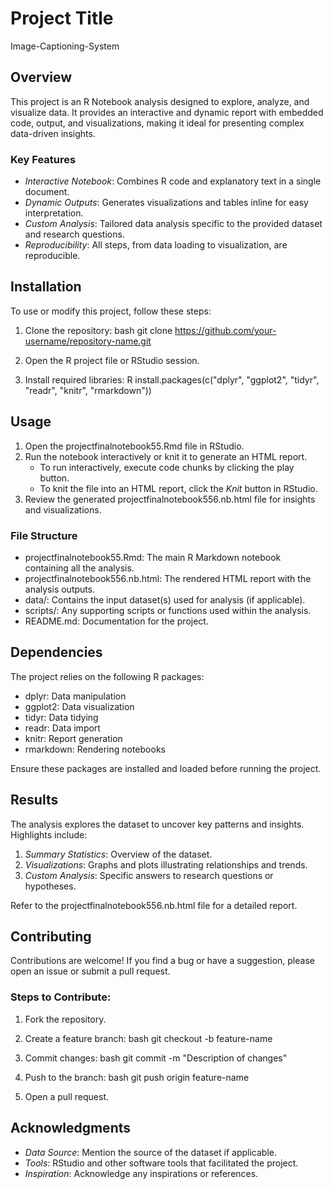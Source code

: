 # Project Title

Image-Captioning-System

## Overview

This project is an R Notebook analysis designed to explore, analyze, and visualize data. It provides an interactive and dynamic report with embedded code, output, and visualizations, making it ideal for presenting complex data-driven insights.

### Key Features

- *Interactive Notebook*: Combines R code and explanatory text in a single document.
- *Dynamic Outputs*: Generates visualizations and tables inline for easy interpretation.
- *Custom Analysis*: Tailored data analysis specific to the provided dataset and research questions.
- *Reproducibility*: All steps, from data loading to visualization, are reproducible.

## Installation

To use or modify this project, follow these steps:

1. Clone the repository:
   bash
   git clone https://github.com/your-username/repository-name.git
   
2. Open the R project file or RStudio session.
3. Install required libraries:
   R
   install.packages(c("dplyr", "ggplot2", "tidyr", "readr", "knitr", "rmarkdown"))
   

## Usage

1. Open the projectfinalnotebook55.Rmd file in RStudio.
2. Run the notebook interactively or knit it to generate an HTML report.
   - To run interactively, execute code chunks by clicking the play button.
   - To knit the file into an HTML report, click the *Knit* button in RStudio.
3. Review the generated projectfinalnotebook556.nb.html file for insights and visualizations.

### File Structure

- projectfinalnotebook55.Rmd: The main R Markdown notebook containing all the analysis.
- projectfinalnotebook556.nb.html: The rendered HTML report with the analysis outputs.
- data/: Contains the input dataset(s) used for analysis (if applicable).
- scripts/: Any supporting scripts or functions used within the analysis.
- README.md: Documentation for the project.

## Dependencies

The project relies on the following R packages:

- dplyr: Data manipulation
- ggplot2: Data visualization
- tidyr: Data tidying
- readr: Data import
- knitr: Report generation
- rmarkdown: Rendering notebooks

Ensure these packages are installed and loaded before running the project.

## Results

The analysis explores the dataset to uncover key patterns and insights. Highlights include:

1. *Summary Statistics*: Overview of the dataset.
2. *Visualizations*: Graphs and plots illustrating relationships and trends.
3. *Custom Analysis*: Specific answers to research questions or hypotheses.

Refer to the projectfinalnotebook556.nb.html file for a detailed report.

## Contributing

Contributions are welcome! If you find a bug or have a suggestion, please open an issue or submit a pull request.

### Steps to Contribute:

1. Fork the repository.
2. Create a feature branch:
   bash
   git checkout -b feature-name
   
3. Commit changes:
   bash
   git commit -m "Description of changes"
   
4. Push to the branch:
   bash
   git push origin feature-name
   
5. Open a pull request.


## Acknowledgments

- *Data Source*: Mention the source of the dataset if applicable.
- *Tools*: RStudio and other software tools that facilitated the project.
- *Inspiration*: Acknowledge any inspirations or references.
